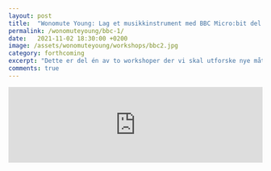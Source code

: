 ```yaml
---
layout: post
title:  "Wonomute Young: Lag et musikkinstrument med BBC Micro:bit del 1"
permalink: /wonomuteyoung/bbc-1/
date:   2021-11-02 18:30:00 +0200
image: /assets/wonomuteyoung/workshops/bbc2.jpg
category: forthcoming
excerpt: "Dette er del én av to workshoper der vi skal utforske nye måter å lage musikkinstrumenter på. Det kan være en fordel å ha deltatt på det forrige kurset om musikk-koding, men dette er ikke noe krav. "
comments: true
---
```


<script type="text/javascript" src="https://nettskjema.no/static/js/external-embedding.js"></script><iframe class="nettskjema-iframe" src="https://nettskjema.no/a/280085?embed=1" title="Lag et musikkinstrument med BBC Micro:bit del 1" frameborder="0" width="100%">Hvis du kan lese dette, støtter ikke nettleseren din iframes.</iframe>